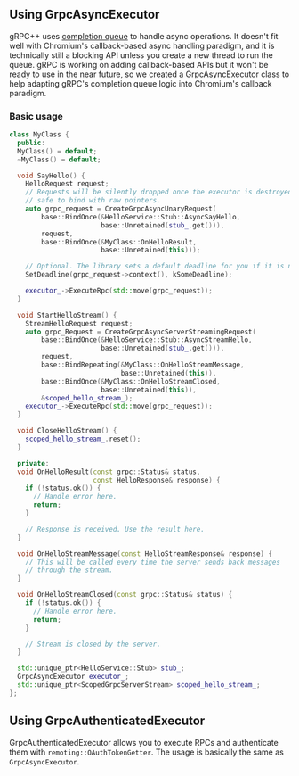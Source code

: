 ## Using GrpcAsyncExecutor

gRPC++ uses
[completion queue](https://grpc.io/docs/tutorials/async/helloasync-cpp.html)
to handle async operations. It doesn't fit well with Chromium's callback-based
async handling paradigm, and it is technically still a blocking API unless you
create a new thread to run the queue. gRPC is working on adding callback-based
APIs but it won't be ready to use in the near future, so we created a
GrpcAsyncExecutor class to help adapting gRPC's completion queue logic into
Chromium's callback paradigm.

### Basic usage

```cpp
class MyClass {
  public:
  MyClass() = default;
  ~MyClass() = default;

  void SayHello() {
    HelloRequest request;
    // Requests will be silently dropped once the executor is destroyed, so it's
    // safe to bind with raw pointers.
    auto grpc_request = CreateGrpcAsyncUnaryRequest(
        base::BindOnce(&HelloService::Stub::AsyncSayHello,
                       base::Unretained(stub_.get())),
        request,
        base::BindOnce(&MyClass::OnHelloResult,
                       base::Unretained(this)));

    // Optional. The library sets a default deadline for you if it is not set.
    SetDeadline(grpc_request->context(), kSomeDeadline);

    executor_->ExecuteRpc(std::move(grpc_request));
  }

  void StartHelloStream() {
    StreamHelloRequest request;
    auto grpc_Request = CreateGrpcAsyncServerStreamingRequest(
        base::BindOnce(&HelloService::Stub::AsyncStreamHello,
                       base::Unretained(stub_.get())),
        request,
        base::BindRepeating(&MyClass::OnHelloStreamMessage,
                            base::Unretained(this)),
        base::BindOnce(&MyClass::OnHelloStreamClosed,
                       base::Unretained(this)),
        &scoped_hello_stream_);
    executor_->ExecuteRpc(std::move(grpc_request));
  }

  void CloseHelloStream() {
    scoped_hello_stream_.reset();
  }

  private:
  void OnHelloResult(const grpc::Status& status,
                     const HelloResponse& response) {
    if (!status.ok()) {
      // Handle error here.
      return;
    }

    // Response is received. Use the result here.
  }

  void OnHelloStreamMessage(const HelloStreamResponse& response) {
    // This will be called every time the server sends back messages
    // through the stream.
  }

  void OnHelloStreamClosed(const grpc::Status& status) {
    if (!status.ok()) {
      // Handle error here.
      return;
    }

    // Stream is closed by the server.
  }

  std::unique_ptr<HelloService::Stub> stub_;
  GrpcAsyncExecutor executor_;
  std::unique_ptr<ScopedGrpcServerStream> scoped_hello_stream_;
};
```

## Using GrpcAuthenticatedExecutor

GrpcAuthenticatedExecutor allows you to execute RPCs and authenticate them
with `remoting::OAuthTokenGetter`. The usage is basically the same as
`GrpcAsyncExecutor`.
